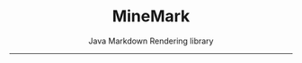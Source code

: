 <center>

# MineMark
Java Markdown Rendering library

---------------------------------------------------
</center>